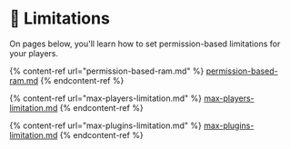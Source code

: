 # 🚫 Limitations

On pages below, you'll learn how to set permission-based limitations for your players.

{% content-ref url="permission-based-ram.md" %}
[permission-based-ram.md](permission-based-ram.md)
{% endcontent-ref %}

{% content-ref url="max-players-limitation.md" %}
[max-players-limitation.md](max-players-limitation.md)
{% endcontent-ref %}

{% content-ref url="max-plugins-limitation.md" %}
[max-plugins-limitation.md](max-plugins-limitation.md)
{% endcontent-ref %}

